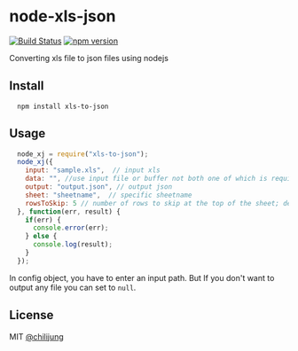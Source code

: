 # node-xls-json

[![Build Status](https://travis-ci.org/rodrigograca31/node-xls-to-json.svg?branch=master)](https://travis-ci.org/rodrigograca31/node-xls-to-json) [![npm version](https://badge.fury.io/js/xls-to-json.svg)](https://www.npmjs.com/package/xls-to-json)

Converting xls file to json files using nodejs

## Install

```
  npm install xls-to-json
```

## Usage

``` javascript
  node_xj = require("xls-to-json");
  node_xj({
    input: "sample.xls",  // input xls
    data: "", //use input file or buffer not both one of which is required.
    output: "output.json", // output json
    sheet: "sheetname",  // specific sheetname
    rowsToSkip: 5 // number of rows to skip at the top of the sheet; defaults to 0
  }, function(err, result) {
    if(err) {
      console.error(err);
    } else {
      console.log(result);
    }
  });
```

In config object, you have to enter an input path. But If you don't want to output any file you can set to `null`.

## License

MIT [@chilijung](http://github.com/chilijung)

